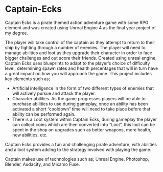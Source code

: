 # Captain-Ecks

Captain Ecks is a pirate themed action adventure game with some RPG element and was created using Unreal Engine 4 as the final year project of my degree.

The player will take control of the captain as they attempt to return to their ship by fighting through a number of enemies. The player will need to manage abilities and loot as they upgrade their character in order to face bigger challenges and out score their friends. Created using unreal engine, Captain Ecks uses blueprints to adapt to the player’s choice of difficulty level, determining spawn rates and health percentages that will in turn have a great impact on how you will approach the game. This project includes key elements such as;
<ul><li>	Artificial intelligence in the form of two different types of enemies that will actively pursue and attack the player.</li>
<li>	Character abilities. As the game progresses players will be able to purchase abilities to use during gameplay, once an ability has been activated a short “cooldown” time will need to take place before that ability can be performed again.</li>
<li>	There is a Loot system within Captain Ecks, during gameplay the player can collect coins which are then converted into “Loot”, this loot can be spent in the shop on upgrades such as better weapons, more health, new abilities, etc. </li></ul>
Captain Ecks provides a fun and challenging pirate adventure, with abilities and a loot system adding to the strategy involved with playing the game. 

Captain makes use of technologies such as; Unreal Engine, Photoshop, Blender, Audacity, and Mixamo Fuse.
